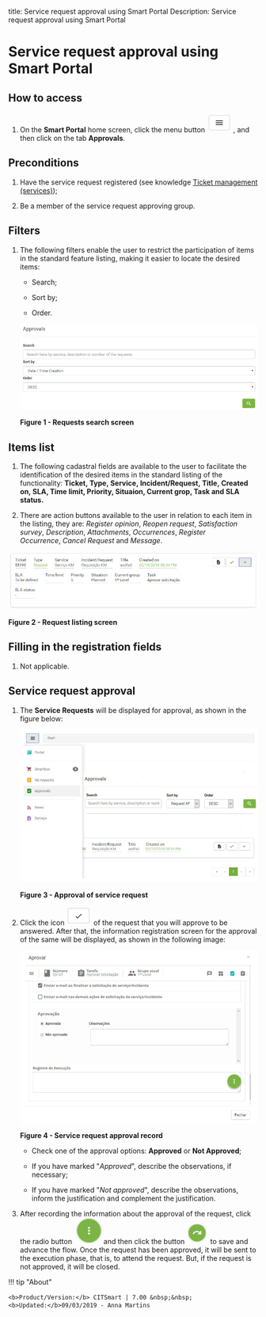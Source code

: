 title: Service request approval using Smart Portal
Description: Service request approval using Smart Portal

# Service request approval using Smart Portal

How to access
-------------

1.  On the **Smart Portal** home screen, click the menu button ![figure](images/simb-meno.white.jpg) , and then click
    on the tab **Approvals**.

Preconditions
------------------

1.  Have the service request registered (see knowledge [Ticket management
    (services)][1]);

2.  Be a member of the service request approving group.

Filters
-------

1.  The following filters enable the user to restrict the participation of items
    in the standard feature listing, making it easier to locate the desired
    items:

    - Search;

    - Sort by;

    - Order.

    ![figure](images/aprov-smart.img1.jpg)

    **Figure 1 - Requests search screen**

Items list
----------

1.  The following cadastral fields are available to the user to facilitate the
    identification of the desired items in the standard listing of the
    functionality: **Ticket, Type, Service, Incident/Request, Title, Created
    on, SLA, Time limit, Priority, Situaion, Current grop, Task **and** SLA
    status.**

2.  There are action buttons available to the user in relation to each item in
    the listing, they are: *Register opinion*, *Reopen request*, *Satisfaction
    survey*, *Description*, *Attachments*, *Occurrences*, *Register
    Occurrence*, *Cancel Request* and *Message*.

![figure](images/aprov-smart.img2.jpg)

**Figure 2 - Request listing screen**

Filling in the registration fields
----------------------------------

1.  Not applicable.

Service request approval
------------------------

1.  The **Service Requests** will be displayed for approval, as shown in the
    figure below:

    ![figure](images/aprov-smart.img3.jpg)
   
    **Figure 3 - Approval of service request**

2.  Click the icon ![figure](images/simb-check.jpg) of the request that you will approve to be answered. After
    that, the information registration screen for the approval of the same will
    be displayed, as shown in the following image:

    ![figure](images/aprov-smart.img4.jpg)
   
    **Figure 4 - Service request approval record**

    - Check one of the approval options: **Approved** or **Not Approved**;

    - If you have marked "*Approved*", describe the observations, if necessary;

    - If you have marked "*Not approved*", describe the observations, inform the justification and complement the justification.

3.  After recording the information about the approval of the request, click the
    radio button ![figure](images/simb-3dots.jpg) and then click the button ![figure](images/simb-go.jpg) to save and advance the     flow. Once the request has been approved, it will be sent to the execution phase, that is, to attend the request. But, if the     request is not approved, it will be closed.

!!! tip "About"

    <b>Product/Version:</b> CITSmart | 7.00 &nbsp;&nbsp;
    <b>Updated:</b>09/03/2019 - Anna Martins

[1]:/en-us/citsmart-platform-7/processes/tickets/ticket-management.html
